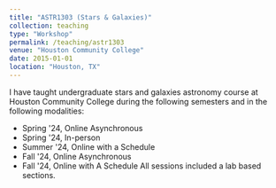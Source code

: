 ```yaml
---
title: "ASTR1303 (Stars & Galaxies)"
collection: teaching
type: "Workshop"
permalink: /teaching/astr1303
venue: "Houston Community College"
date: 2015-01-01
location: "Houston, TX"
---
```

I have taught undergraduate stars and galaxies astronomy course at Houston Community College
during the following semesters and in the following modalities:
- Spring '24, Online Asynchronous
- Spring '24, In-person
- Summer '24, Online with a Schedule
- Fall '24, Online Asynchronous
- Fall '24, Online with A Schedule
All sessions included a lab based sections.
